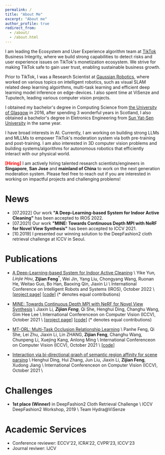 ```yaml
---
permalink: /
title: "About Me"
excerpt: "About me"
author_profile: true
redirect_from: 
  - /about/
  - /about.html
---
```


I am leading the Ecosystem and User Experience algorithm team at [TikTok](https://www.tiktok.com/) Business Integrity, where we build strong capabilities to detect risks and user experience issues on TikTok's monetization ecosystem. We strive for making TikTok safe to gain user trust, enabling sustainable business growth.

Prior to TikTok, I was a Research Scientist at [Gaussian Robotics](https://www.gaussianrobotics.com/), where worked on various topics on intelligent robotics, such as visual SLAM related deep learning algoirthms, multi-task learning and efficient deep learning model inference on edge-devices. I also spent time at ViSenze and Tuputech, leading various computer vision projects.

I obtained my bachelor's degree in Computing Science from [the University of Glasgow](https://gla.ac.uk) in 2016, after spending 3 wonderful years in Scotland, I also obtained a bachelor's degree in Eletronics Engineering from [Sun Yat-Sen University](https://www.sysu.edu.cn) in the same year. 

I have broad interests in AI. Currently, I am working on building strong LLMs and MLLMs to empower TikTok's moderation system via both pre-training and post-training. I am also interested in 3D computer vision problems and building systems/algorithms for autonomous robotics that efficiently interact with our physical world.

<strong style="color: red;">[Hiring]</strong> I am actively hiring talented research scientists/engineers in <strong>Singapore</strong>, <strong>San Jose</strong> and <strong>mainland of China</strong> to work on the next generation moderation system. Please feel free to reach out if you are interested in working on impactful projects and challenging problems!

# News

- [07.2022] Our work **"A Deep-Learning-based System for Indoor Active Cleaning"** has been accepted to IROS 2022.
- [07.2021] Our work **"MINE: Towards Continuous Depth MPI with NeRF for Novel View Synthesis"** has been accepted to ICCV 2021.
- [10.2019] I presented our winning solution to the DeepFashion2 cloth retrieval challenge at ICCV in Seoul.

# Publications

- [A Deep-Learning-based System for Indoor Active Cleaning](https://gaussianopensource.github.io/projects/active_cleaning/files/IROS_2022_GS.pdf) \\
Yike Yun<sup>*</sup>, Linjie Hou<sup>*</sup>, **Zijian Feng**<sup>*</sup>, Wei Jin, Yang Liu, Chongyang Wang, Ruonan He, Weitao Guo, Bo Han, Baoxing Qin, Jiaxin Li \\
International Conference on Intelligent Robots and Systems (IROS), October 2022 \\
\[[project page](https://gaussianopensource.github.io/projects/active_cleaning)\] \[[code](https://github.com/gaussianopensource/dl_active_cleaning)\] (\* denotes equal contributions)

- [MINE: Towards Continuous Depth MPI with NeRF for Novel View Synthesis](https://arxiv.org/abs/2103.14910) \\
Jiaxin Li<sup>*</sup>, **Zijian Feng**<sup>*</sup>, Qi She, Henghui Ding, Changhu Wang, Gim Hee Lee \\
International Conferenceon on Computer Vision (ICCV), October 2021 \\
\[[project page](projects/mine)\] \[[code](https://github.com/vincentfung13/MINE)\] (\* denotes equal contributions)

- [MT-ORL: Multi-Task Occlusion Relationship Learning](https://openaccess.thecvf.com/content/ICCV2021/html/Feng_MT-ORL_Multi-Task_Occlusion_Relationship_Learning_ICCV_2021_paper.html) \\
Panhe Feng, Qi She, Lei Zhu, Jiaxin Li, Lin ZHANG, **Zijian Feng**, Changhu Wang, Chunpeng Li, Xuejing Kang, Anlong Ming \\
International Conferenceon on Computer Vision (ICCV), October 2021 \\
\[[code](https://github.com/fengpanhe/MT-ORL)\]

- [Interaction via bi-directional graph of semantic region affinity for scene parsing](http://openaccess.thecvf.com/content/ICCV2021/papers/Ding_Interaction_via_Bi-Directional_Graph_of_Semantic_Region_Affinity_for_Scene_ICCV_2021_paper.pdf) \\
Henghui Ding, Hui Zhang, Jun Liu, Jiaxin Li, **Zijian Feng**, Xudong Jiang \\
International Conferenceon on Computer Vision (ICCV), October 2021 \\

# Challenges 

- **1st place (Winner)** in DeepFashion2 Cloth Retrieval Challenge \\
ICCV DeepFashion2 Workshop, 2019 \\
Team Hydra@ViSenze

# Academic Services

- Conference reviewer: ECCV'22, ICRA'22, CVPR'23, ICCV'23
- Journal reviwer: IJCV
